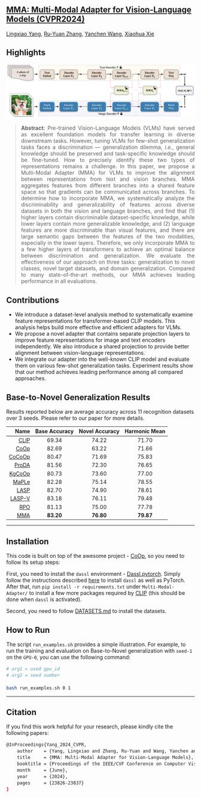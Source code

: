 ## [**MMA: Multi-Modal Adapter for Vision-Language Models (CVPR2024)**](https://openaccess.thecvf.com/content/CVPR2024/papers/Yang_MMA_Multi-Modal_Adapter_for_Vision-Language_Models_CVPR_2024_paper.pdf)<br>
[Lingxiao Yang](https://zjjconan.github.io/), [Ru-Yuan Zhang](https://ruyuanzhang.github.io/), [Yanchen Wang](https://ppwangyc.github.io/), [Xiaohua Xie](https://cse.sysu.edu.cn/content/2478)

## Highlights

![MMA](docs/MMA-framework.png)

> **<p align="justify"> Abstract:** Pre-trained Vision-Language Models (VLMs) have served as excellent foundation models for transfer learning in diverse downstream tasks. However, tuning VLMs for few-shot generalization tasks faces a discrimination — generalization dilemma, *i.e.*, general knowledge should be preserved and task-specific knowledge should be fine-tuned. How to precisely identify these two types of representations remains a challenge. In this paper, we propose a Multi-Modal Adapter (MMA) for VLMs to improve the alignment between representations from text and vision branches. MMA aggregates features from different branches into a shared feature space so that gradients can be communicated across branches. To determine how to incorporate MMA, we systematically analyze the discriminability and generalizability of features across diverse datasets in both the vision and language branches, and find that (1) higher layers contain discriminable dataset-specific knowledge, while lower layers contain more generalizable knowledge, and (2) language features are more discriminable than visual features, and there are large semantic gaps between the features of the two modalities, especially in the lower layers. Therefore, we only incorporate MMA to a few higher layers of transformers to achieve an optimal balance between discrimination and generalization. We evaluate the effectiveness of our approach on three tasks: generalization to novel classes, novel target datasets, and domain generalization. Compared to many state-of-the-art methods, our MMA achieves leading performance in all evaluations. </p>

## Contributions

- We introduce a dataset-level analysis method to systematically examine feature representations for transformer-based CLIP models. This analysis helps build more effective and efficient adapters for VLMs. 
- We propose a novel adapter that contains separate projection layers to improve feature representations for image and text encoders independently. We also introduce a shared projection to provide better alignment between
vision-language representations.
- We integrate our adapter into the well-known CLIP model and evaluate them on various few-shot generalization tasks. Experiment results show that our method achieves leading performance among all compared approaches.

## Base-to-Novel Generalization Results
Results reported below are average accuracy across 11 recognition datasets over 3 seeds. Please refer to our paper for more details.

| Name                                          |   Base Accuracy   |   Novel Accuracy  |   Harmonic Mean   |
| ---------------:                              | :---------------: | :---------------: | :---------------: |
| [CLIP](https://arxiv.org/abs/2103.00020)      |       69.34       |       74.22       |       71.70       |
| [CoOp](https://arxiv.org/abs/2109.01134)      |       82.69       |       63.22       |       71.66       |
| [CoCoOp](https://arxiv.org/abs/2203.05557)    |       80.47       |       71.69       |       75.83       |
| [ProDA](https://arxiv.org/pdf/2205.03340)     |       81.56       |       72.30       |       76.65       |
| [KgCoOp](https://arxiv.org/pdf/2303.13283)    |       80.73       |       73.60       |       77.00       |
| [MaPLe](https://arxiv.org/abs/2210.03117)     |       82.28       |       75.14       |       78.55       |
| [LASP](https://arxiv.org/pdf/2210.01115)      |       82.70       |       74.90       |       78.61       |
| [LASP-V](https://arxiv.org/pdf/2210.01115)    |       83.18       |       76.11       |       79.48       |
| [RPO](https://arxiv.org/pdf/2308.14960)       |       81.13       |       75.00       |       77.78       |
| [MMA](https://openaccess.thecvf.com/content/CVPR2024/papers/Yang_MMA_Multi-Modal_Adapter_for_Vision-Language_Models_CVPR_2024_paper.pdf)    | **83.20** | **76.80** | **79.87** |

------------------------------------------------------------

## Installation 
This code is built on top of the awesome project - [CoOp](https://github.com/KaiyangZhou/CoOp), so you need to follow its setup steps:

First, you need to install the `dassl` environment - [Dassl.pytorch](https://github.com/KaiyangZhou/Dassl.pytorch). Simply follow the instructions described [here](https://github.com/KaiyangZhou/Dassl.pytorch#installation) to install `dassl` as well as PyTorch. After that, run `pip install -r requirements.txt` under `Multi-Modal-Adapter/` to install a few more packages required by [CLIP](https://github.com/openai/CLIP) (this should be done when `dassl` is activated).

Second, you need to follow [DATASETS.md](docs/DATASETS.md) to install the datasets.


## How to Run

The script `run_examples.sh` provides a simple illustration. For example, to run the training and evaluation on Base-to-Novel generalization with `seed-1` on the `GPU-0`, you can use the following command:

```bash
# arg1 = used gpu_id
# arg2 = seed number

bash run_examples.sh 0 1
```

------------------------------------------------------------

## Citation
If you find this work helpful for your research, please kindly cite the following papers:

```bash
@InProceedings{Yang_2024_CVPR,
    author    = {Yang, Lingxiao and Zhang, Ru-Yuan and Wang, Yanchen and Xie, Xiaohua},
    title     = {MMA: Multi-Modal Adapter for Vision-Language Models},
    booktitle = {Proceedings of the IEEE/CVF Conference on Computer Vision and Pattern Recognition (CVPR)},
    month     = {June},
    year      = {2024},
    pages     = {23826-23837}
}
```
